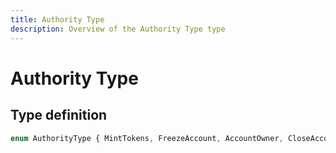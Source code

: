 ```yaml
---
title: Authority Type
description: Overview of the Authority Type type
---
```


# Authority Type

## Type definition

```ts
enum AuthorityType { MintTokens, FreezeAccount, AccountOwner, CloseAccount }
```